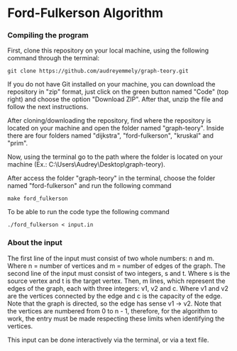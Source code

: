 # Ford-Fulkerson Algorithm

### Compiling the program
First, clone this repository on your local machine, using the following command through the terminal:
```
git clone https://github.com/audreyemmely/graph-teory.git
```
If you do not have Git installed on your machine, you can download the repository in "zip" format, just click on the green button named "Code" (top right) and choose the option "Download ZIP". After that, unzip the file and follow the next instructions.

After cloning/downloading the repository, find where the repository is located on your machine and open the folder named "graph-teory". Inside there are four folders named "dijkstra", "ford-fulkerson", "kruskal" and "prim".

Now, using the terminal go to the path where the folder is located on your machine (Ex.: C:\Users\Audrey\Desktop\graph-teory).

After access the folder "graph-teory" in the terminal, choose the folder named "ford-fulkerson" and run the following command
```
make ford_fulkerson
```
To be able to run the code type the following command
```
./ford_fulkerson < input.in
```

### About the input
The first line of the input must consist of two whole numbers: n and m. Where n = number of vertices and m = number of edges of the graph.
The second line of the input must consist of two integers, s and t. Where s is the source vertex and t is the target vertex.
Then, m lines, which represent the edges of the graph, each with three integers: v1, v2 and c. Where v1 and v2 are the vertices connected by the edge and c is the capacity of the edge. Note that the graph is directed, so the edge has sense v1 -> v2.
Note that the vertices are numbered from 0 to n - 1, therefore, for the algorithm to work, the entry must be made respecting these limits when identifying the vertices.

This input can be done interactively via the terminal, or via a text file.

